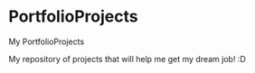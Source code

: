 # PortfolioProjects
My PortfolioProjects

My repository of projects that will help me get my dream job! :D
